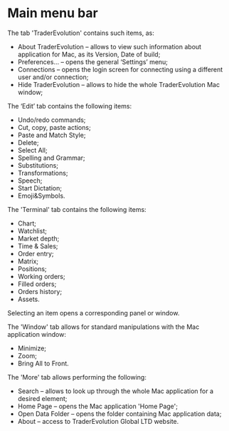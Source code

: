 # Main menu bar

The tab 'TraderEvolution' contains such items, as:

* About TraderEvolution – allows to view such information about application for Mac, as its Version, Date of build;
* Preferences… – opens the general ‘Settings’ menu;
* Connections – opens the login screen for connecting using a different user and/or connection;
* Hide TraderEvolution – allows to hide the whole TraderEvolution Mac window;

The ‘Edit’ tab contains the following items:

* Undo/redo commands;
* Cut, copy, paste actions;
* Paste and Match Style;
* Delete;
* Select All;
* Spelling and Grammar;
* Substitutions;
* Transformations;
* Speech;
* Start Dictation;
* Emoji&Symbols.

The 'Terminal' tab contains the following items:

* Chart;
* Watchlist;
* Market depth;
* Time & Sales;
* Order entry;
* Matrix;
* Positions;
* Working orders;
* Filled orders;
* Orders history;
* Assets.

Selecting an item opens a corresponding panel or window.

The 'Window' tab allows for standard manipulations with the Mac application window:

* Minimize;
* Zoom;
* Bring All to Front.

The 'More' tab allows performing the following:

* Search – allows to look up through the whole Mac application for a desired element;
* Home Page – opens the Mac application 'Home Page';
* Open Data Folder – opens the folder containing Mac application data;
* About – access to TraderEvolution Global LTD website.

